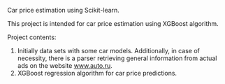 Car price estimation using Scikit-learn.

This project is intended for car price estimation using XGBoost algorithm. 

Project contents: 
1. Initially data sets with some car models. Additionally, in case of necessity, there is a parser retrieving general information from actual ads on the website www.auto.ru. 
2. XGBoost regression algorithm for car price predictions. 
